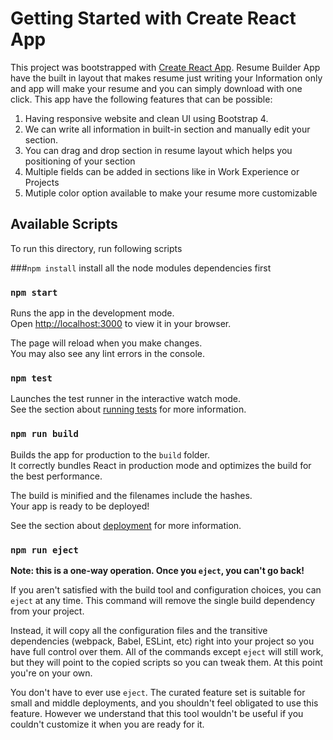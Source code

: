 # Getting Started with Create React App

This project was bootstrapped with [Create React App](https://github.com/facebook/create-react-app).
Resume Builder App have the built in layout that makes resume just writing your Information only and app will make your resume and you can simply download with one click.
This app have the following features that can be possible:
1.  Having responsive website and clean UI using Bootstrap 4.
2.  We can write all information in built-in section and manually edit your section.
3.  You can drag and drop section in resume layout which helps you positioning of your section
4.  Multiple fields can be added in sections like in Work Experience or Projects
5.  Mutiple color option available to make your resume more customizable

## Available Scripts

To run this directory, run following scripts

###`npm install`
install all the node modules dependencies first


### `npm start`

Runs the app in the development mode.\
Open [http://localhost:3000](http://localhost:3000) to view it in your browser.

The page will reload when you make changes.\
You may also see any lint errors in the console.

### `npm test`

Launches the test runner in the interactive watch mode.\
See the section about [running tests](https://facebook.github.io/create-react-app/docs/running-tests) for more information.

### `npm run build`

Builds the app for production to the `build` folder.\
It correctly bundles React in production mode and optimizes the build for the best performance.

The build is minified and the filenames include the hashes.\
Your app is ready to be deployed!

See the section about [deployment](https://facebook.github.io/create-react-app/docs/deployment) for more information.

### `npm run eject`

**Note: this is a one-way operation. Once you `eject`, you can't go back!**

If you aren't satisfied with the build tool and configuration choices, you can `eject` at any time. This command will remove the single build dependency from your project.

Instead, it will copy all the configuration files and the transitive dependencies (webpack, Babel, ESLint, etc) right into your project so you have full control over them. All of the commands except `eject` will still work, but they will point to the copied scripts so you can tweak them. At this point you're on your own.

You don't have to ever use `eject`. The curated feature set is suitable for small and middle deployments, and you shouldn't feel obligated to use this feature. However we understand that this tool wouldn't be useful if you couldn't customize it when you are ready for it.